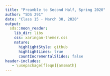 ```yaml
---
title: "Preamble to Second Half, Spring 2020"
author: "SDS 291"
date: "Class 15 - March 30, 2020"
output:
  sds::moon_reader:
    lib_dir: libs
    css: xaringan-themer.css
    nature:
      highlightStyle: github
      highlightLines: true
      countIncrementalSlides: false
header-includes:
   - \usepackage[fleqn]{amsmath}
---
```

